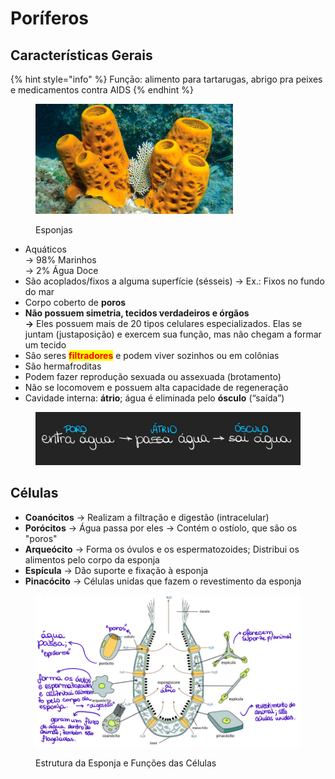 # Poríferos

## Características Gerais

{% hint style="info" %}
Funçāo: alimento para tartarugas, abrigo pra peixes e medicamentos contra AIDS
{% endhint %}

<figure><img src="../../../.gitbook/assets/imagem_2023-08-03_174713021.png" alt="" width="316"><figcaption><p>Esponjas</p></figcaption></figure>

* Aquáticos\
  → 98% Marinhos\
  → 2% Água Doce
* São acoplados/fixos a alguma superfície (sésseis) → Ex.: Fixos no fundo do mar
* Corpo coberto de **poros**
* **Não possuem simetria, tecidos verdadeiros e órgãos** \
  **->** Eles possuem mais de 20 tipos celulares especializados. Elas se juntam (justaposição) e exercem sua função, mas não chegam a formar um tecido
* São seres <mark style="color:red;">**filtradores**</mark> e podem viver sozinhos ou em colônias
* São hermafroditas
* Podem fazer reprodução sexuada ou assexuada (brotamento)
* Não se locomovem e possuem alta capacidade de regeneração
* Cavidade interna: **átrio**; água é eliminada pelo **ósculo** (“saída”)

<div align="center">

<figure><img src="../../../.gitbook/assets/image (4) (1).png" alt=""><figcaption></figcaption></figure>

</div>

## Células

* **Coanócitos** → Realizam a filtração e digestão (intracelular)
* **Porócitos** -> Água passa por eles -> Contém o ostíolo, que são os "poros"
* **Arqueócito** -> Forma os óvulos e os espermatozoides; Distribui os alimentos pelo corpo da esponja
* **Espícula** -> Dão suporte e fixação à esponja
* **Pinacócito** -> Células unidas que fazem o revestimento da esponja

<figure><img src="../../../.gitbook/assets/image (2) (1) (1) (1) (1) (1) (1).png" alt=""><figcaption><p>Estrutura da Esponja e Funções das Células </p></figcaption></figure>

